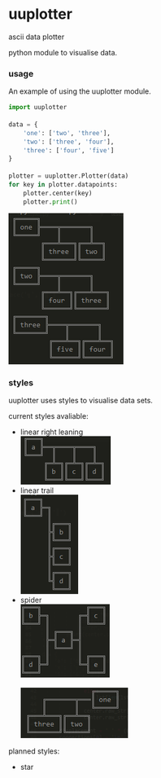 # uuplotter
ascii data plotter

python module to visualise data.

### usage
An example of using the uuplotter module.
```python
import uuplotter

data = {
	'one': ['two', 'three'],
	'two': ['three', 'four'],
	'three': ['four', 'five']
}

plotter = uuplotter.Plotter(data)
for key in plotter.datapoints:
	plotter.center(key)
	plotter.print()

```
![usage output](examples/images/usage_example.png)
### styles
uuplotter uses styles to visualise data sets.

current styles avaliable:

- linear right leaning
<br>![lrl](examples/images/linear_right_leaning.png)<br>
- linear trail
<br>![lt](examples/images/linear_trail.png)<br>
- spider
<br>![spider](examples/images/spider.png)<br>
<br>![lll](examples/images/linear_left_leaning.png)<br>

planned styles:

- star